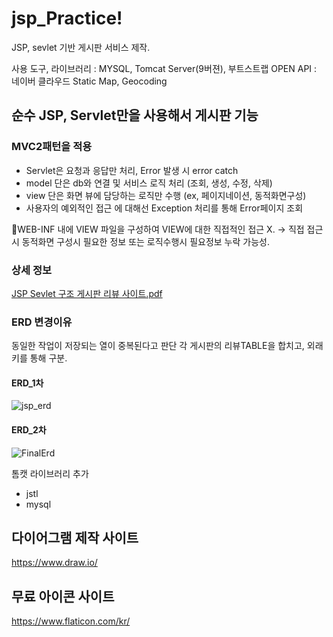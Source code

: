 # jsp_Practice!
JSP, sevlet 기반 게시판 서비스 제작.


사용 도구, 라이브러리 : MYSQL, Tomcat Server(9버젼), 부트스트랩
OPEN API : 네이버 클라우드 Static Map, Geocoding 


## 순수 JSP, Servlet만을 사용해서 게시판 기능

### MVC2패턴을 적용
- Servlet은 요청과 응답만 처리, Error 발생 시 error catch
- model 단은 db와 연결 및 서비스 로직 처리 (조회, 생성, 수정, 삭제)
- view 단은 화면 뷰에 담당하는 로직만 수행 (ex, 페이지네이션, 동적화면구성) 
- 사용자의 예외적인 접근 에 대해선 Exception 처리를 통해 Error페이지 조회

🎇WEB-INF 내에 VIEW 파일을 구성하여 VIEW에 대한 직접적인 접근 X. -> 직접 접근시 동적화면 구성시 필요한 정보 또는 로직수행시 필요정보 누락 가능성.

### 상세 정보
[JSP Sevlet 구조  게시판 리뷰 사이트.pdf](https://github.com/jobmania/jsp_Practice/files/11167419/JSP.Sevlet.pdf)



### ERD 변경이유
동일한 작업이 저장되는 열이 중복된다고 판단 각 게시판의 리뷰TABLE을 합치고, 외래 키를 통해 구분. 

#### ERD_1차

![jsp_erd](https://user-images.githubusercontent.com/108961843/227095351-310d8e54-4c70-4ae7-83bc-7ca2c1666471.png)

#### ERD_2차
![FinalErd](https://user-images.githubusercontent.com/108961843/229397631-600d6146-fa7e-40bd-b09a-04613c213b20.png)



톰캣 라이브러리 추가
+ jstl
+ mysql


## 다이어그램 제작 사이트
https://www.draw.io/
## 무료 아이콘 사이트
https://www.flaticon.com/kr/
